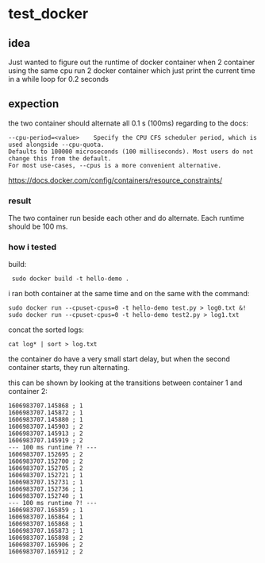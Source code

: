# test_docker
## idea
Just wanted to figure out the runtime of docker container when 2 container using the same cpu
run 2 docker container which just print the current time in a while loop for 0.2 seconds

## expection
the two container should alternate all 0.1 s (100ms) regarding to the docs:
``` 
--cpu-period=<value>	Specify the CPU CFS scheduler period, which is used alongside --cpu-quota.  
Defaults to 100000 microseconds (100 milliseconds). Most users do not change this from the default. 
For most use-cases, --cpus is a more convenient alternative.
```
https://docs.docker.com/config/containers/resource_constraints/

### result
The two container run beside each other and do alternate. Each runtime should be 100 ms.

### how i tested
build:
```
 sudo docker build -t hello-demo .
```
 
i ran both container at the same time and on the same with the command:
``` 
sudo docker run --cpuset-cpus=0 -t hello-demo test.py > log0.txt &! sudo docker run --cpuset-cpus=0 -t hello-demo test2.py > log1.txt 
```

concat the sorted logs: 
```
cat log* | sort > log.txt 
```

the container do have a very small start delay, but when the second container starts, they run alternating.

this can be shown by looking at the transitions between container 1 and container 2:

```
1606983707.145868 ; 1
1606983707.145872 ; 1
1606983707.145880 ; 1
1606983707.145903 ; 2
1606983707.145913 ; 2
1606983707.145919 ; 2
--- 100 ms runtime ?! ---
1606983707.152695 ; 2
1606983707.152700 ; 2
1606983707.152705 ; 2
1606983707.152721 ; 1
1606983707.152731 ; 1
1606983707.152736 ; 1
1606983707.152740 ; 1
--- 100 ms runtime ?! ---
1606983707.165859 ; 1
1606983707.165864 ; 1
1606983707.165868 ; 1
1606983707.165873 ; 1
1606983707.165898 ; 2
1606983707.165906 ; 2
1606983707.165912 ; 2
```
